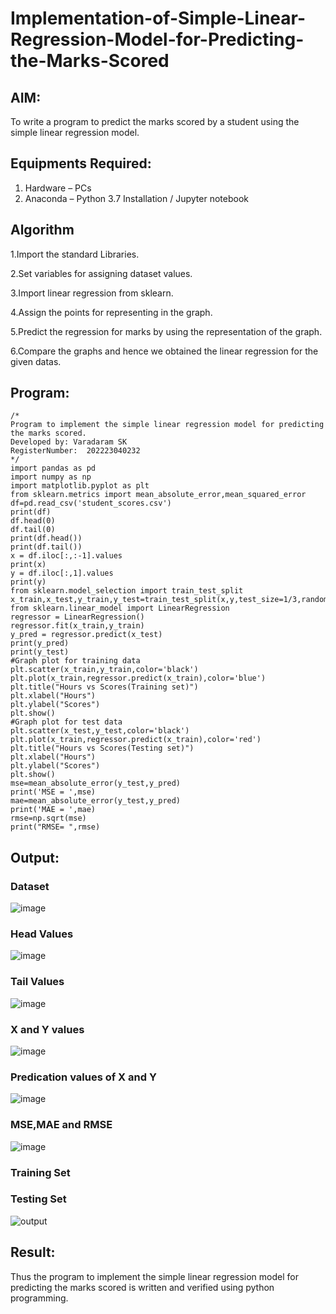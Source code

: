 # Implementation-of-Simple-Linear-Regression-Model-for-Predicting-the-Marks-Scored

## AIM:
To write a program to predict the marks scored by a student using the simple linear regression model.

## Equipments Required:
1. Hardware – PCs
2. Anaconda – Python 3.7 Installation / Jupyter notebook

## Algorithm
1.Import the standard Libraries.

2.Set variables for assigning dataset values.

3.Import linear regression from sklearn.

4.Assign the points for representing in the graph.

5.Predict the regression for marks by using the representation of the graph.

6.Compare the graphs and hence we obtained the linear regression for the given datas.

## Program:
```
/*
Program to implement the simple linear regression model for predicting the marks scored.
Developed by: Varadaram SK
RegisterNumber:  202223040232
*/
import pandas as pd
import numpy as np
import matplotlib.pyplot as plt
from sklearn.metrics import mean_absolute_error,mean_squared_error
df=pd.read_csv('student_scores.csv')
print(df)
df.head(0)
df.tail(0)
print(df.head())
print(df.tail())
x = df.iloc[:,:-1].values
print(x)
y = df.iloc[:,1].values
print(y)
from sklearn.model_selection import train_test_split
x_train,x_test,y_train,y_test=train_test_split(x,y,test_size=1/3,random_state=0)
from sklearn.linear_model import LinearRegression
regressor = LinearRegression()
regressor.fit(x_train,y_train)
y_pred = regressor.predict(x_test)
print(y_pred)
print(y_test)
#Graph plot for training data
plt.scatter(x_train,y_train,color='black')
plt.plot(x_train,regressor.predict(x_train),color='blue')
plt.title("Hours vs Scores(Training set)")
plt.xlabel("Hours")
plt.ylabel("Scores")
plt.show()
#Graph plot for test data
plt.scatter(x_test,y_test,color='black')
plt.plot(x_train,regressor.predict(x_train),color='red')
plt.title("Hours vs Scores(Testing set)")
plt.xlabel("Hours")
plt.ylabel("Scores")
plt.show()
mse=mean_absolute_error(y_test,y_pred)
print('MSE = ',mse)
mae=mean_absolute_error(y_test,y_pred)
print('MAE = ',mae)
rmse=np.sqrt(mse)
print("RMSE= ",rmse)
```

## Output:
### Dataset
![image](https://github.com/VaradaramSK/Implementation-of-Simple-Linear-Regression-Model-for-Predicting-the-Marks-Scored/assets/144356171/44997e4d-7fca-4798-8e30-12d289fce4ce)

### Head Values
![image](https://github.com/VaradaramSK/Implementation-of-Simple-Linear-Regression-Model-for-Predicting-the-Marks-Scored/assets/144356171/f666c6e4-8429-497a-9ddf-45621bc30e3a)

### Tail Values
![image](https://github.com/VaradaramSK/Implementation-of-Simple-Linear-Regression-Model-for-Predicting-the-Marks-Scored/assets/144356171/9b197770-8dae-438e-90fe-da2b35ab710c)

### X and Y values
![image](https://github.com/VaradaramSK/Implementation-of-Simple-Linear-Regression-Model-for-Predicting-the-Marks-Scored/assets/144356171/3117a5ea-4efd-4e25-8d61-32ba28cced05)

### Predication values of X and Y
![image](https://github.com/VaradaramSK/Implementation-of-Simple-Linear-Regression-Model-for-Predicting-the-Marks-Scored/assets/144356171/a8d2c938-2965-4cf5-a621-559f04b401c5)

### MSE,MAE and RMSE
![image](https://github.com/VaradaramSK/Implementation-of-Simple-Linear-Regression-Model-for-Predicting-the-Marks-Scored/assets/144356171/6aa7580b-8038-43c2-b284-6e97bcac592a)

### Training Set

### Testing Set
![output](./images/test.png)


## Result:
Thus the program to implement the simple linear regression model for predicting the marks scored is written and verified using python programming.
